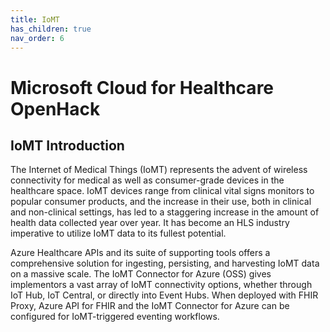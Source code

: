 ```yaml
---
title: IoMT
has_children: true
nav_order: 6
---
```

# Microsoft Cloud for Healthcare OpenHack

## IoMT Introduction 
The Internet of Medical Things (IoMT) represents the advent of wireless connectivity for medical as well as consumer-grade devices in the healthcare space. IoMT devices range from clinical vital signs monitors to popular consumer products, and the increase in their use, both in clinical and non-clinical settings, has led to a staggering increase in the amount of health data collected year over year. It has become an HLS industry imperative to utilize IoMT data to its fullest potential.

Azure Healthcare APIs and its suite of supporting tools offers a comprehensive solution for ingesting, persisting, and harvesting IoMT data on a massive scale. The IoMT Connector for Azure (OSS) gives implementors a vast array of IoMT connectivity options, whether through IoT Hub, IoT Central, or directly into Event Hubs. When deployed with FHIR Proxy, Azure API for FHIR and the IoMT Connector for Azure can be configured for IoMT-triggered eventing workflows.
